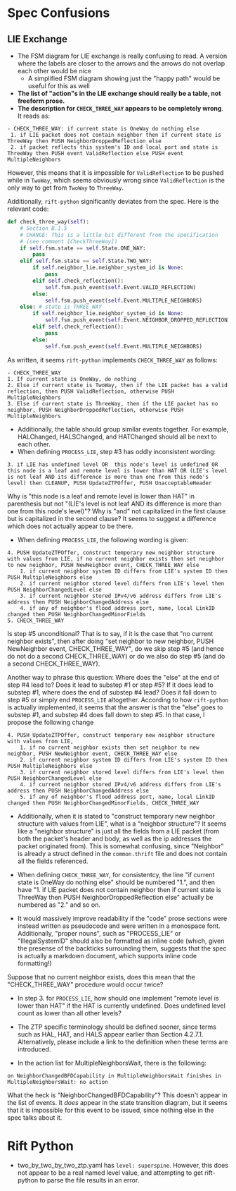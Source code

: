 # Spec Confusions

## LIE Exchange
- The FSM diagram for LIE exchange is really confusing to read. A version where the labels are closer to the arrows and the arrows do not overlap each other would be nice
    - A simplified FSM diagram showing just the "happy path" would be useful for this as well
- **The list of "action"s in the LIE exchange should really be a table, not freeform prose.**
- **The description for `CHECK_THREE_WAY` appears to be completely wrong**. It reads as:
```
- CHECK_THREE_WAY: if current state is OneWay do nothing else
 1. if LIE packet does not contain neighbor then if current state is ThreeWay then PUSH NeighborDroppedReflection else
 2. if packet reflects this system's ID and local port and state is ThreeWay then PUSH event ValidReflection else PUSH event MultipleNeighbors
```
However, this means that it is impossible for `ValidReflection` to be pushed while in `TwoWay`, which
seems obviously wrong since `ValidReflection` is the only way to get from `TwoWay` to `ThreeWay`.

Additionally, `rift-python` significantly deviates from the spec. Here is the relevant code:
```py
def check_three_way(self):
    # Section B.1.5
    # CHANGE: This is a little bit different from the specification
    # (see comment [CheckThreeWay])
    if self.fsm.state == self.State.ONE_WAY:
        pass
    elif self.fsm.state == self.State.TWO_WAY:
        if self.neighbor_lie.neighbor_system_id is None:
            pass
        elif self.check_reflection():
            self.fsm.push_event(self.Event.VALID_REFLECTION)
        else:
            self.fsm.push_event(self.Event.MULTIPLE_NEIGHBORS)
    else: # state is THREE_WAY
        if self.neighbor_lie.neighbor_system_id is None:
            self.fsm.push_event(self.Event.NEIGHBOR_DROPPED_REFLECTION)
        elif self.check_reflection():
            pass
        else:
            self.fsm.push_event(self.Event.MULTIPLE_NEIGHBORS)
```
As written, it seems `rift-python` implements `CHECK_THREE_WAY` as follows:
```
- CHECK_THREE_WAY
1. If current state is OneWay, do nothing
2. Else if current state is TwoWay, then if the LIE packet has a valid reflection, then PUSH ValidReflection, otherwise PUSH MultipleNeighbors
3. Else if current state is ThreeWay, then if the LIE packet has no neighbor, PUSH NeighborDroppedReflection, otherwise PUSH MultipleNeighbors
```

- Additionally, the table should group similar events together. For example, HALChanged, HALSChanged, and HATChanged should all be next to each other.
- When defining `PROCESS_LIE`, step #3 has oddly inconsistent wording:
```
3. if LIE has undefined level OR  this node's level is undefined OR this node is a leaf and remote level is lower than HAT OR (LIE's level is not leaf AND its difference is more than one from this node's level) then CLEANUP, PUSH UpdateZTPOffer, PUSH UnacceptableHeader 
```

Why is "this node is a leaf and remote level is lower than HAT" in parenthesis but not "(LIE's level is not leaf AND its difference is more than one from this node's level)"? Why is "and" not capitalized in the first clause but is capitalized in the second clause? It seems to suggest a difference which does not actually appear to be there.

- When defining `PROCESS_LIE`, the following wording is given:

```
4. PUSH UpdateZTPOffer, construct temporary new neighbor structure with values from LIE, if no current neighbor exists then set neighbor to new neighbor, PUSH NewNeighbor event, CHECK_THREE_WAY else
    1. if current neighbor system ID differs from LIE's system ID then PUSH MultipleNeighbors else
    2. if current neighbor stored level differs from LIE's level then PUSH NeighborChangedLevel else
    3. if current neighbor stored IPv4/v6 address differs from LIE's address then PUSH NeighborChangedAddress else
    4. if any of neighbor's flood address port, name, local LinkID changed then PUSH NeighborChangedMinorFields
5. CHECK_THREE_WAY
```
Is step #5 unconditional? That is to say, if it is the case that "no current neighbor exists", then after doing "set neighbor to new neighbor, PUSH NewNeighbor event, CHECK_THREE_WAY", do we skip step #5 (and hence do not do a second CHECK_THREE_WAY) or do we also do step #5 (and do a second CHECK_THREE_WAY).

Another way to phrase this question: Where does the "else" at the end of step #4 lead to? Does it lead to substep #1 or step #5? If it does lead to substep #1, where does the end of substep #4 lead? Does it fall down to step #5 or simply end `PROCESS_LIE` altogether. According to how `rift-python` is actually implemented, it seems that the answer is that the "else" goes to substep #1, and substep #4 does fall down to step #5. In that case, I propose the following change

```
4. PUSH UpdateZTPOffer, construct temporary new neighbor structure with values from LIE,
    1. if no current neighbor exists then set neighbor to new neighbor, PUSH NewNeighbor event, CHECK_THREE_WAY else
    2. if current neighbor system ID differs from LIE's system ID then PUSH MultipleNeighbors else
    3. if current neighbor stored level differs from LIE's level then PUSH NeighborChangedLevel else
    4. if current neighbor stored IPv4/v6 address differs from LIE's address then PUSH NeighborChangedAddress else
    5. if any of neighbor's flood address port, name, local LinkID changed then PUSH NeighborChangedMinorFields, CHECK_THREE_WAY
```

- Additionally, when it is stated to "construct temporary new neighbor structure with values from LIE", what is a "neighbor structure"? It seems like a "neighbor structure" is just all the fields from a LIE packet (from both the packet's header and body, as well as the ip addresses the packet originated from). This is somewhat confusing, since "Neighbor" is already a struct defined in the `common.thrift` file and does not contain all the fields referenced.

- When defining `CHECK_THREE_WAY`, for consistentcy, the line "if current state is OneWay do nothing else" should be numbered "1.", and then have "1. if LIE packet does not contain neighbor then if current state is ThreeWay then PUSH NeighborDroppedReflection else" actually be numbered as "2." and so on.

- It would massively improve readability if the "code" prose sections were instead written as pseudocode and were written in a monospace font. Additionally, "proper nouns", such as "PROCESS_LIE" or "IllegalSystemID" should also be formatted as inline code (which, given the presense of the backticks surrounding them, suggests that the spec is actually a markdown document, which supports inline code formatting!)

Suppose that no current neighbor exists, does this mean that the "CHECK_THREE_WAY" procedure would occur twice? 

- In step 3. for `PROCESS_LIE`, how should one implement "remote level is lower than HAT" if the HAT is currently undefined. Does undefined level count as lower than all other levels? 

- The ZTP specific terminology should be defined sooner, since terms such as HAL, HAT, and HALS appear earlier than Section 4.2.7.1. Alternatively, please include a link to the definition when these terms are introduced.

- In the action list for MultipleNeighborsWait, there is the following:
```
on NeighborChangedBFDCapability in MultipleNeighborsWait finishes in MultipleNeighborsWait: no action
```

What the heck is "NeighborChangedBFDCapability"? This doesn't appear in the list of events. It _does_ appear in the state transition diagram, but it seems that it is impossible for this event to be issued, since nothing else in the spec talks about it.

# Rift Python
- two_by_two_by_two_ztp.yaml has `level: superspine`. However, this does not appear to be a real named level value, and attempting to get rift-python to parse the file results in an error.